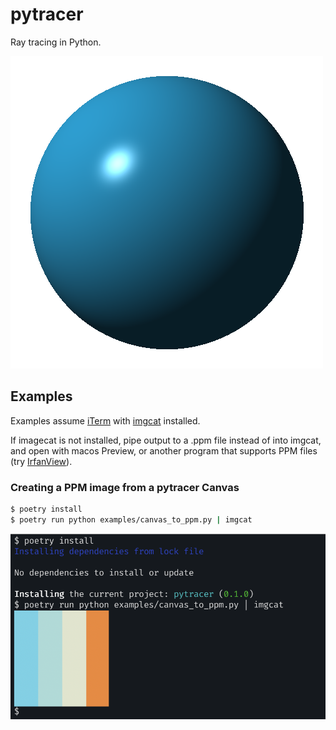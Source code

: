 # pytracer

Ray tracing in Python.

![3d spheroid](examples/screenshots/sphere3d.png)

## Examples

Examples assume [iTerm](https://iterm2.com/) with [imgcat](https://pypi.org/project/imgcat/) installed.

If imagecat is not installed, pipe output to a .ppm file instead of into imgcat, and open with macos Preview, or another program that supports PPM files (try [IrfanView](https://www.irfanview.com/)).

### Creating a PPM image from a pytracer Canvas


```bash
$ poetry install
$ poetry run python examples/canvas_to_ppm.py | imgcat
```

![canvas to ppm example](examples/screenshots/canvas_to_ppm.png)
